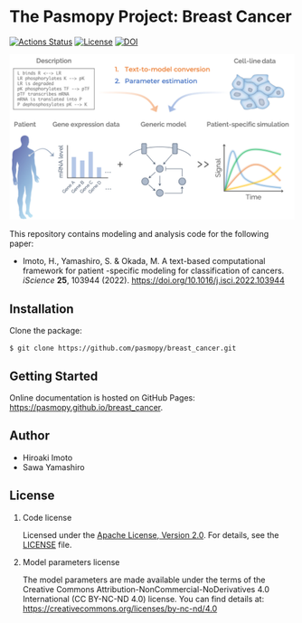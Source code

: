 # The Pasmopy Project: Breast Cancer

[![Actions Status](https://github.com/pasmopy/breast_cancer/workflows/Tests/badge.svg)](https://github.com/pasmopy/breast_cancer/actions)
[![License](https://img.shields.io/badge/License-Apache%202.0-green.svg?logo=apache)](https://opensource.org/licenses/Apache-2.0)
[![DOI](https://zenodo.org/badge/DOI/10.5281/zenodo.6781265.svg)](https://doi.org/10.5281/zenodo.6781265)

[![overview](https://raw.githubusercontent.com/pasmopy/pasmopy/master/docs/_static/img/overview.png)](https://pasmopy.readthedocs.io)

This repository contains modeling and analysis code for the following paper:

- Imoto, H., Yamashiro, S. & Okada, M. A text-based computational framework for patient -specific modeling for classification of cancers. _iScience_ **25**, 103944 (2022). https://doi.org/10.1016/j.isci.2022.103944

## Installation

Clone the package:

```shell
$ git clone https://github.com/pasmopy/breast_cancer.git
```

## Getting Started

Online documentation is hosted on GitHub Pages: https://pasmopy.github.io/breast_cancer.

## Author

- Hiroaki Imoto
- Sawa Yamashiro

## License

1. Code license

   Licensed under the [Apache License, Version 2.0](https://www.apache.org/licenses/LICENSE-2.0). For details, see the [LICENSE](LICENSE) file.

2. Model parameters license

   The model parameters are made available under the terms of the Creative Commons Attribution-NonCommercial-NoDerivatives 4.0 International (CC BY-NC-ND 4.0) license. You can find details at: https://creativecommons.org/licenses/by-nc-nd/4.0
